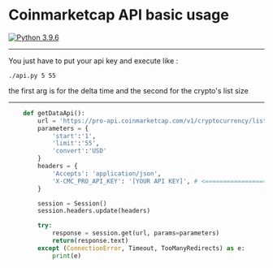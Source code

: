 # Coinmarketcap API basic usage

[![Python 3.9.6](https://img.shields.io/badge/python-3.9-blueviolet)](https://www.python.org/)

---

You just have to put your api key and execute like :

    ./api.py 5 55

the first arg is for the delta time and the second for the crypto's list size

---
```python
    def getDataApi():
        url = 'https://pro-api.coinmarketcap.com/v1/cryptocurrency/listings/latest'
        parameters = {
            'start':'1',
            'limit':'55',
            'convert':'USD'
        }
        headers = {
            'Accepts': 'application/json',
            'X-CMC_PRO_API_KEY': '[YOUR API KEY]', # <==================
        }

        session = Session()
        session.headers.update(headers)

        try:
            response = session.get(url, params=parameters)
            return(response.text)
        except (ConnectionError, Timeout, TooManyRedirects) as e:
            print(e)
```
